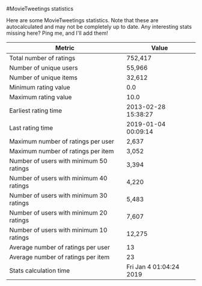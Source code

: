 #MovieTweetings statistics

Here are some MovieTweetings statistics. Note that these are autocalculated and may not be completely up to date. Any interesting stats missing here? Ping me, and I'll add them!

Metric | Value
--- | ---
Total number of ratings                 | 752,417
Number of unique users                  | 55,966
Number of unique items                  | 32,612
Minimum rating value                    | 0.0
Maximum rating value                    | 10.0
Earliest rating time                    | 2013-02-28 15:38:27
Last rating time                        | 2019-01-04 00:09:14
Maximum number of ratings per user      | 2,637
Maximum number of ratings per item      | 3,052
Number of users with minimum 50 ratings | 3,394
Number of users with minimum 40 ratings | 4,220
Number of users with minimum 30 ratings | 5,483
Number of users with minimum 20 ratings | 7,607
Number of users with minimum 10 ratings | 12,275
Average number of ratings per user      | 13
Average number of ratings per item      | 23
Stats calculation time                  | Fri Jan  4 01:04:24 2019

